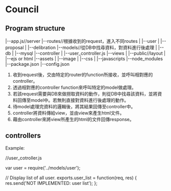 # Council

## Program structure

|--app.js//server
|--routes//根據收到的request，進入不同routes
|  |--user
|  |--proposal
|  |--delibration
|--models//從DB中找尋資料，對資料進行後處理
|  |--db
|  |--mysql
|--controller
|  |--user_controller.js
|--views
|  |--public//layout
|  |--ejs or html
|--assets
|  |--image
|  |--css
|  |--javascripts
|--node_modules
|--package.json
|--config.json

1.	收到request後，交由特定的router的function所接收，並呼叫相對應的controller。
2.  透過相對應的controller function來呼叫特定的model做處理。
3.	若該request需要與DB來做撈取資料的動作，則從DB中找尋該資料，並將資料回傳至model中。若無則直接對資料進行後處理的動作。
4.	待model處理完資料的邏輯後，將其結果回傳至controller中。
5.  controller將資料傳給view，並由view來產生html文件。
6.	藉由controller來將view所產生的html的文件回傳response。

## controllers

Example:

//user_cotroller.js

var user = require('../models/user');

// Display list of all user.
exports.user_list = function(req, res) {
    res.send('NOT IMPLEMENTED: user list');
};